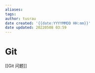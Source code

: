 ```yaml
---
aliases: 
tags:
author: tusrau
date created: '{{date:YYYYMMDD HH:mm}}'
date updated: 20220508 03:59
---
```


# Git

[[Git 问题]]